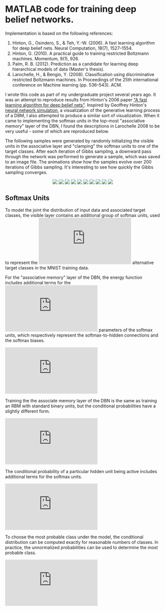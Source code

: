 # MATLAB code for training deep belief networks. 

Implementation is based on the following references: 

1. Hinton, G., Osindero, S., & Teh, Y.-W. (2006). A fast learning algorithm for deep belief nets. Neural Computation, 18(7), 1527–1554.
2. Hinton, G. (2010). A practical guide to training restricted Boltzmann machines. Momentum, 9(1), 926.
3. Palm, R. B. (2012). Prediction as a candidate for learning deep hierarchical models of data (Master's thesis).
4. Larochelle, H., & Bengio, Y. (2008). Classification using discriminative restricted Boltzmann machines. In Proceedings of the 25th international conference on Machine learning (pp. 536–543). ACM.

I wrote this code as part of my undergraduate project several years ago. It was an attempt to reproduce results from  Hinton's 2006 paper ["A fast learning algorithm for deep belief nets"](http://www.cs.toronto.edu/~hinton/absps/fastnc.pdf). Inspired by Geoffrey Hinton's [neural network simulation](http://www.cs.toronto.edu/~hinton/adi/), a visualization of the generative learning process  of a DBM, I also attempted to produce a similar sort of visualization. When it came to implementing the softmax units in the top-most "associative memory" layer of the DBN, I found the descriptions in Larochelle 2008 to be very useful - some of which are reproduced below.


The following samples were generated by randomly initializing the visible units in the associative layer and "clamping" the softmax units to one of the target classes. After each iteration of Gibbs sampling, a downward pass through the network was performed to generate a sample, which was saved to an image file. The animations show how the samples evolve over 200 iterations of Gibbs sampling. It's interesting to see how quickly the Gibbs sampling converges.

<div style="text-align: center;" markdown="1">

![](/images/0.gif)
![](/images/1.gif)
![](/images/2.gif)
![](/images/3.gif)
![](/images/4.gif)
![](/images/5.gif)
![](/images/6.gif)
![](/images/7.gif)
![](/images/8.gif)
![](/images/9.gif)
</div>

Softmax Units
--------------------
To model the joint the distribution of input data and associated target classes, the visible layer contains an additional group of softmax units, used to represent the ![](https://latex.codecogs.com/gif.latex?k) alternative target classes in the MNIST training data. 

For the "associative memory" layer of the DBN, the energy function includes additional terms for the ![](https://latex.codecogs.com/gif.latex?%5Cmathbf%7BU%7D%24%20and%20%24%5Cmathbf%7Bd%7D) parameters of the softmax units, which respectively represent the softmax-to-hidden connections and the softmax biases.

![](https://latex.codecogs.com/gif.latex?E%5Cleft%28y%2C%20%5Cmathbf%7Bx%7D%2C%20%5Cmathbf%7Bh%7D%20%5Cright%29%20%3D%20-%5Cmathbf%7Bh%7D%5ET%20%5Cmathbf%7BW%7D%20%5Cmathbf%7Bx%7D%20-%20%5Cmathbf%7Bb%7D%5ET%20%5Cmathbf%7Bx%7D%20-%20%5Cmathbf%7Bc%7D%5ET%20%5Cmathbf%7Bh%7D%20-%20%5Cmathbf%7Bd%7D%5ET%20%5Cmathbf%7By%7D%20-%20%5Cmathbf%7Bh%7D%5ET%20%5Cmathbf%7BU%7D%20%5Cmathbf%7By%7D)

Training the the associate memory layer of the DBN is the same as training an RBM with standard binary units, but the conditional probabilities have a slightly different form.

![](https://latex.codecogs.com/gif.latex?p%5Cleft%28y%20%5Cmid%20%5Cmathbf%7Bh%7D%20%5Cright%29%20%3D%20%5Cfrac%7Be%5E%7Bd_y%20&plus;%20%5Csum_jU_%7Bjy%7Dh_j%7D%7D%7B%5Csum_%7By%5E*%7De%5E%7Bd_y%20&plus;%20%5Csum_jU_%7Bjy%5E*%7Dh_j%7D%7D)

The conditional probability of a particular hidden unit being active includes additional terms for the softmax units.

![](https://latex.codecogs.com/gif.latex?p%5Cleft%28h_j%20%3D%201%20%5Cmid%20y%2C%20%5Cmathbf%7Bx%7D%20%5Cright%29%20%3D%20%5Cmathrm%7Bsigm%7D%7B%5Cleft%28%20c_j%20&plus;%20U_%7Bjy%7D%20&plus;%20%5Csum_i%20W_%7Bji%7Dx_i%20%5Cright%29%7D)

To choose the most probable class under the model, the conditional distribution can be computed exactly for reasonable numbers of classes. In practice, the unnormalized probabilities can be used to determine the most probable class.

![](https://latex.codecogs.com/gif.latex?p%5Cleft%28%20y%20%5Cmid%20x%5Cright%29%20%3D%20%5Cfrac%7Be%5E%7Bd_y%7D%5Cprod_%7Bj%3D1%7D%5En%20%5Cleft%28%7B1%20&plus;%20e%5E%7Bc_j%7D%20&plus;%20U_%7Bjy%7D%20&plus;%20%5Csum_i%20W_%7Bij%7Dx_i%7D%5Cright%29%7D%7B%5Csum_%7By%5E*%7De%5E%7Bd_%7By%5E*%7D%7D%5Cprod_%7Bj%3D1%7D%5En%20%5Cleft%28%201%20&plus;%20e%5E%7Bc_j%20&plus;%20U_%7Bjy%5E*%7D%20&plus;%20%5Csum_i%20W_%7Bji%7D%20x_i%7D%5Cright%29%7D)